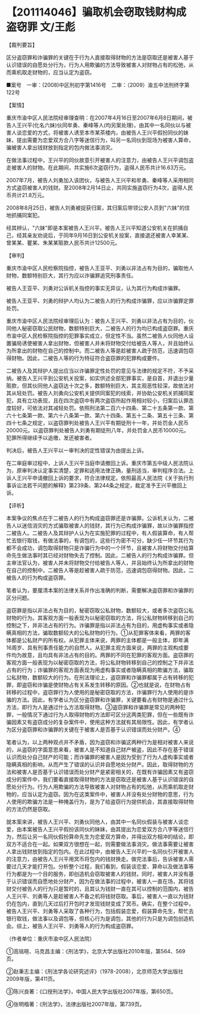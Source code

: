 # 【201114046】骗取机会窃取钱财构成盗窃罪 文/王彪

【裁判要旨】

区分盗窃罪和诈骗罪的关键在于行为人直接取得财物的方法是窃取还是被害人基于认识错误的自愿处分行为，行为人用欺骗的方法导致被害人对财物占有的松弛，从而乘机取走财物的，应当认定为盗窃。

■案号　一审：(2008)中区刑初字第1416号　二审：（2009）渝五中法刑终字第122号

【案情】

重庆市渝中区人民法院经审理查明：在2007年4月16日至2007年6月8日期间，被告人王兴平(化名六妹)伙同牟勇、秦峰等人(均另案处理)，由其中一名同伙以与被害人谈恋爱的方式，将被害人诱至本市某茶楼内，由被告人王兴平假扮同伙的妹妹，提出需要为恋爱双方合八字等迷信行为，叫另一名同伙到现场为被害人算命，骗被害人拿出钱财放到指定的包内做法事消灾。

在做法事过程中，王兴平的同伙故意引开被害人的注意力，由被告人王兴平调包盗走被害人的财物。在此期间，共实施6次盗窃行为，盗得人民币共计16.63万元。

2007年7月，被告人刘勇加入该团伙，与被告人王兴平和牟勇、秦峰等人采用相同方式盗窃被害人的钱财。至2008年2月14日止，共同实施盗窃行为4次，盗得人民币共计21.8万元。

2008年8月25日，被告人刘勇被捉获归案，其归案后带领公安人员到"六妹"的住地抓捕同案犯。

经其辨认，"六妹"即是本案被告人王兴平。被告人王兴平知道公安机关在抓捕自己，经其亲友劝说后，于同年9月16日到公安机关投案，直接退还被害人幸某某、曾某某、瞿某、朱某某赃款人民币共计12500元。

【审判】

重庆市渝中区人民检察院指控，被告人王亚平、刘勇以非法占有为目的，骗取他人财物，数额特别巨大，其行为应以诈骗罪追究刑事责任。

被告人王亚平、刘勇对公诉机关指控的事实无异议，认为其行为构成诈骗罪。

被告人王亚平、刘勇的辩护人均认为二被告人的行为构成诈骗罪，应以诈骗罪定罪处罚。

重庆市渝中区人民法院经审理后认为：被告人王兴平、刘勇以非法占有为目的，伙同他人秘密窃取公民财物，数额特别巨大，二被告人的行为均已构成盗窃罪。重庆市渝中区人民检察院指控的犯罪事实成立，但定性不当。虽然二被告人伙同他人设置骗局诱使被害人拿出财物，但被害人并未将财物交付给被告人等人，并且始终认为所拿出的财物在自己的控制中。而二被告人等是趁被害人疏于防范，迅速调包窃得财物。因此，二被告人等的行为特征符合盗窃罪的犯罪构成要件。

二被告人及其辩护人提出应当以诈骗罪定性处罚的意见与法律的规定不符，不予采纳。被告人王兴平到公安机关投案，如实供述全部犯罪事实，是自首，并退出少量赃款，但其伙同他人盗窃达十次之多，数额特别巨大，其主观恶性较深，故依法对其从轻处罚。被告人刘勇向公安机关提供同案犯的线索，并协助公安机关抓捕同案犯，具有立功表现，且在四次盗窃中有两次盗窃所起作用相对较小，归案后认罪态度较好，可依法对其减轻处罚。依照刑法第二百六十四条、第二十五条第一款、第六十七条第一款、第六十八条第一款、第六十四条、第五十二条、第五十三条、第四十七条之规定，以盗窃罪判处被告人王兴平有期徒刑十一年，并处罚金人民币20000元。以盗窃罪判处被告人刘勇有期徒刑八年，并处罚金人民币10000元。犯罪所得继续予以追缴，发还被害者。

判决后，被告人王兴平以一审判决的定性错误为由提出上诉。

在二审庭审过程中，上诉人王兴平当庭申请撤回上诉。重庆市第五中级人民法院认为，原审判决认定事实清楚，定罪和适用法律正确，量刑适当，审判程序合法。上诉人王兴平申请撤回上诉的要求，符合法律规定。依照最高人民法院《关于执行刑事诉讼法若干问题的解释》第239条、第244条之规定，裁定准予王兴平撤回上诉。

【评析】

本案争议的焦点在于二被告人的行为构成盗窃罪还是诈骗罪。公诉机关认为，二被告人以迷信消灾的方式骗取被害人的钱财，其行为已构成诈骗罪，故以诈骗罪指控二被告人。二被告人及其辩护人认为在实施犯罪的过程中，有人假装算命，有人帮忙去银行取钱，有做法事的，有调包的，这些行为密不可分，缺少任一环节其行为都不会成功，调包取得财物只是诈骗行为中的一个环节，且被害人将财物交付给算命先生做法事时其已经对财物失去了控制。因此，二被告人的行为构成诈骗罪。但主审法官认为，被害人并未将财物交付给被告人等人，并且始终认为所拿出的财物在自己的控制中，二被告人等是趁被害人疏于防范，迅速调包窃得财物。因此，二被告人的行为构成盗窃罪。

笔者认为，要厘清本案的法律关系并作出准确的判断，需要解决盗窃罪和诈骗罪的区分问题。

盗窃罪是指以非法占有为目的，秘密窃取公私财物，数额较大，或者多次盗窃公私财物的行为。其客观方面一般表现为以秘密窃取的方法，将公私财物转移到自己的控制之下，并非法占有的行为。诈骗罪是指以非法占有为目的，用虚构事实或者隐瞒真相的方法，骗取数额较大的公私财物的行为。①从犯罪客体来看，两罪的客体都是公私财产的所有权。从犯罪主体来说，两罪的主体都是一般主体，即年满16周岁、具有刑事责任能力的自然人。从犯罪主观方面来说，两罪的主观构成要件均为故意，且均具有非法占有的目的。两罪的不同在犯罪的客观方面。盗窃罪的客观方面一般表现为以秘密窃取的方法，将公私财物转移到自己的控制之下并非法占有的行为；诈骗罪的客观方面表现为用虚构事实或者隐瞒真相的欺骗方法，骗取公私财物，数额较大的行为。在刑法理论上，盗窃罪和诈骗罪都属于占有转移的犯罪，即盗窃和诈骗是使财物占有关系发生转移的原因。②也就是说，在财物占有转移的过程中，盗窃罪行为人使用的是秘密窃取的方法，诈骗罪行为人使用的是诈骗的方法。因此，有学者认为区分盗窃罪和诈骗罪，关键要看占有财物是通过什么方法，即行为人是通过什么方法取得财物。③盗窃罪和诈骗罪是常见的两种犯罪，一般情况下通过行为人取得财物的方法即可区分这两类犯罪，但在一些既有诈骗因素又有盗窃成分的复杂案件中，使用这种方法就有其局限性。因此，有学者认为区分盗窃罪和诈骗罪的关键在于被害人是否基于认识错误而处分财产。④

笔者认为，以上两种观点并不矛盾，因为盗窃和诈骗这两种行为是相对被害人来说的，从盗窃的字面意思来看，被害人是不知道自己财产被盗，因此不存在基于错误认识而处分自己财产的可能；而诈骗罪的被害人是因为受到了行为人虚构事实或者隐瞒真相的影响，从而产生了错误的认识并自愿地处分财产。因此，取得财物的方法和被害人是否基于认识错误而处分财产是紧密相关的，在既有诈骗因素又有盗窃成分的案件中，我们要看直接取得财物的方法是窃取还是被害人基于认识错误的自愿处分行为。行为人用欺骗的方法导致被害人对财物占有的松弛，从而乘机取走财物的，应当认定为盗窃。因为在这类案件中，被害人并没有处分财物的意思，行为人使用的欺骗方法是一种掩盖行为，是为了给盗窃行为提供机会，其直接取得财物的方法仍然是窃取。

就本案来讲，被告人王兴平、刘勇伙同他人，由其中一名同伙假装与被害人谈恋爱，由本案被告人王兴平假扮该同伙的妹妹，由其提出为恋爱双方合八字等迷信行为，然后让另一名同伙假扮算命先生为恋爱双方算命，并得出双方相冲的结论，即双方不适合在一起。如果双方很想在一起，则需要做法事消灾。做法事需要让被害人拿出钱财放到指定的包内。在此过程中，由被告人王兴平的一名同伙引开被害人的注意力，由被告人王兴平用冥币将包内的钱财换走。做完法事后，告诉被害人需要过几天才能打开包。分析整个过程，我们看到，假装谈恋爱、算命以及做法事等行为都是为一个目的服务，即创造机会窃取被害人的钱财。同时，被害人并没有基于认识错误而自愿地处分财产，因为在做法事的过程中，被害人一直在场，其将钱财交付被告人的行为只是暂时的，且其认为钱财一直在其可以控制的范围内，被告人王兴平、刘勇等人是趁被害人不备之机将钱财窃取。事后，被害人一直以为钱财仍在包内，直到几天过后打开包时才发现钱财变成了冥币。确实，在整个过程中，被告人王兴平、刘勇等人采取了各种行为，包括假装恋爱，假装算命先生，帮忙去银行取钱，做法事以及调包等，但核心行为是调包，其他的行为只是为调包创造机会。综上，被告人王兴平、刘勇等人的行为构成盗窃罪。

（作者单位：重庆市渝中区人民法院）

①高铭暄、马克昌主编：《刑法学》，北京大学出版社2010年版，第564、569页。

②赵秉志主编：《刑法学各论研究述评》（1978-2008），北京师范大学出版社2009年版，第411页。

③陈兴良著：《口授刑法学》，中国人民大学出版社2007年版，第650页。

④张明楷著：《刑法学》，法律出版社2007年版，第739页。